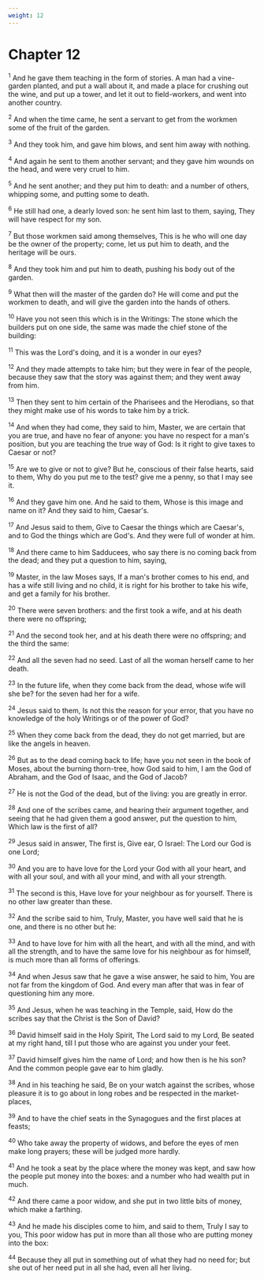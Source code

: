 ```yaml
---
weight: 12
---
```


# Chapter 12

<sup>1</sup> And he gave them teaching in the form of stories. A man had a vine-garden planted, and put a wall about it, and made a place for crushing out the wine, and put up a tower, and let it out to field-workers, and went into another country. 

<sup>2</sup> And when the time came, he sent a servant to get from the workmen some of the fruit of the garden. 

<sup>3</sup> And they took him, and gave him blows, and sent him away with nothing. 

<sup>4</sup> And again he sent to them another servant; and they gave him wounds on the head, and were very cruel to him. 

<sup>5</sup> And he sent another; and they put him to death: and a number of others, whipping some, and putting some to death. 

<sup>6</sup> He still had one, a dearly loved son: he sent him last to them, saying, They will have respect for my son. 

<sup>7</sup> But those workmen said among themselves, This is he who will one day be the owner of the property; come, let us put him to death, and the heritage will be ours. 

<sup>8</sup> And they took him and put him to death, pushing his body out of the garden. 

<sup>9</sup> What then will the master of the garden do? He will come and put the workmen to death, and will give the garden into the hands of others. 

<sup>10</sup> Have you not seen this which is in the Writings: The stone which the builders put on one side, the same was made the chief stone of the building: 

<sup>11</sup> This was the Lord's doing, and it is a wonder in our eyes? 

<sup>12</sup> And they made attempts to take him; but they were in fear of the people, because they saw that the story was against them; and they went away from him. 

<sup>13</sup> Then they sent to him certain of the Pharisees and the Herodians, so that they might make use of his words to take him by a trick. 

<sup>14</sup> And when they had come, they said to him, Master, we are certain that you are true, and have no fear of anyone: you have no respect for a man's position, but you are teaching the true way of God: Is it right to give taxes to Caesar or not? 

<sup>15</sup> Are we to give or not to give? But he, conscious of their false hearts, said to them, Why do you put me to the test? give me a penny, so that I may see it. 

<sup>16</sup> And they gave him one. And he said to them, Whose is this image and name on it? And they said to him, Caesar's. 

<sup>17</sup> And Jesus said to them, Give to Caesar the things which are Caesar's, and to God the things which are God's. And they were full of wonder at him. 

<sup>18</sup> And there came to him Sadducees, who say there is no coming back from the dead; and they put a question to him, saying, 

<sup>19</sup> Master, in the law Moses says, If a man's brother comes to his end, and has a wife still living and no child, it is right for his brother to take his wife, and get a family for his brother. 

<sup>20</sup> There were seven brothers: and the first took a wife, and at his death there were no offspring; 

<sup>21</sup> And the second took her, and at his death there were no offspring; and the third the same: 

<sup>22</sup> And all the seven had no seed. Last of all the woman herself came to her death. 

<sup>23</sup> In the future life, when they come back from the dead, whose wife will she be? for the seven had her for a wife. 

<sup>24</sup> Jesus said to them, Is not this the reason for your error, that you have no knowledge of the holy Writings or of the power of God? 

<sup>25</sup> When they come back from the dead, they do not get married, but are like the angels in heaven. 

<sup>26</sup> But as to the dead coming back to life; have you not seen in the book of Moses, about the burning thorn-tree, how God said to him, I am the God of Abraham, and the God of Isaac, and the God of Jacob? 

<sup>27</sup> He is not the God of the dead, but of the living: you are greatly in error. 

<sup>28</sup> And one of the scribes came, and hearing their argument together, and seeing that he had given them a good answer, put the question to him, Which law is the first of all? 

<sup>29</sup> Jesus said in answer, The first is, Give ear, O Israel: The Lord our God is one Lord; 

<sup>30</sup> And you are to have love for the Lord your God with all your heart, and with all your soul, and with all your mind, and with all your strength. 

<sup>31</sup> The second is this, Have love for your neighbour as for yourself. There is no other law greater than these. 

<sup>32</sup> And the scribe said to him, Truly, Master, you have well said that he is one, and there is no other but he: 

<sup>33</sup> And to have love for him with all the heart, and with all the mind, and with all the strength, and to have the same love for his neighbour as for himself, is much more than all forms of offerings. 

<sup>34</sup> And when Jesus saw that he gave a wise answer, he said to him, You are not far from the kingdom of God. And every man after that was in fear of questioning him any more. 

<sup>35</sup> And Jesus, when he was teaching in the Temple, said, How do the scribes say that the Christ is the Son of David? 

<sup>36</sup> David himself said in the Holy Spirit, The Lord said to my Lord, Be seated at my right hand, till I put those who are against you under your feet. 

<sup>37</sup> David himself gives him the name of Lord; and how then is he his son? And the common people gave ear to him gladly. 

<sup>38</sup> And in his teaching he said, Be on your watch against the scribes, whose pleasure it is to go about in long robes and be respected in the market-places, 

<sup>39</sup> And to have the chief seats in the Synagogues and the first places at feasts; 

<sup>40</sup> Who take away the property of widows, and before the eyes of men make long prayers; these will be judged more hardly. 

<sup>41</sup> And he took a seat by the place where the money was kept, and saw how the people put money into the boxes: and a number who had wealth put in much. 

<sup>42</sup> And there came a poor widow, and she put in two little bits of money, which make a farthing. 

<sup>43</sup> And he made his disciples come to him, and said to them, Truly I say to you, This poor widow has put in more than all those who are putting money into the box: 

<sup>44</sup> Because they all put in something out of what they had no need for; but she out of her need put in all she had, even all her living. 


